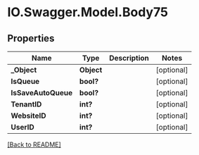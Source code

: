 # IO.Swagger.Model.Body75
## Properties

Name | Type | Description | Notes
------------ | ------------- | ------------- | -------------
**_Object** | **Object** |  | [optional] 
**IsQueue** | **bool?** |  | [optional] 
**IsSaveAutoQueue** | **bool?** |  | [optional] 
**TenantID** | **int?** |  | [optional] 
**WebsiteID** | **int?** |  | [optional] 
**UserID** | **int?** |  | [optional] 

 [[Back to README]](../README.md)

